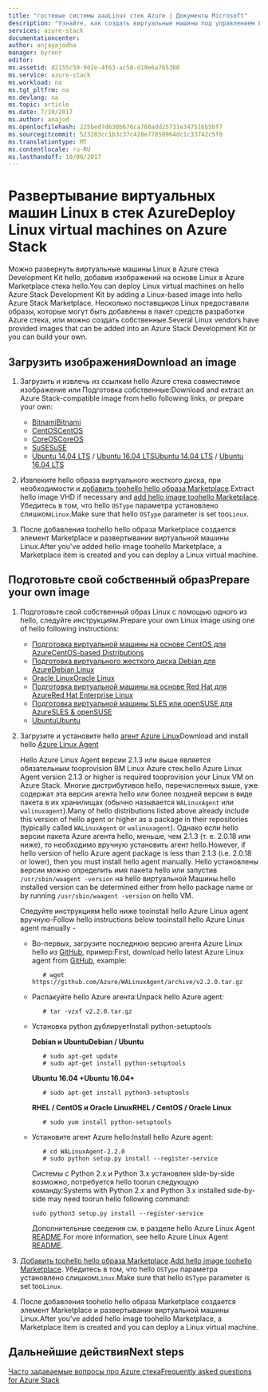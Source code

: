 ```yaml
---
title: "гостевые системы aaaLinux стек Azure | Документы Microsoft"
description: "Узнайте, как создать виртуальные машины под управлением Linux стек Azure."
services: azure-stack
documentationcenter: 
author: anjayajodha
manager: byronr
editor: 
ms.assetid: d2155c59-902e-4f63-ac58-d19e6a765380
ms.service: azure-stack
ms.workload: na
ms.tgt_pltfrm: na
ms.devlang: na
ms.topic: article
ms.date: 7/10/2017
ms.author: anajod
ms.openlocfilehash: 225bed7d630b676ca760add25731e347516b5bf7
ms.sourcegitcommit: 523283cc1b3c37c428e77850964dc1c33742c5f0
ms.translationtype: MT
ms.contentlocale: ru-RU
ms.lasthandoff: 10/06/2017
---
```

# <a name="deploy-linux-virtual-machines-on-azure-stack"></a><span data-ttu-id="6d7d1-103">Развертывание виртуальных машин Linux в стек Azure</span><span class="sxs-lookup"><span data-stu-id="6d7d1-103">Deploy Linux virtual machines on Azure Stack</span></span>
<span data-ttu-id="6d7d1-104">Можно развернуть виртуальные машины Linux в Azure стека Development Kit hello, добавив изображений на основе Linux в Azure Marketplace стека hello.</span><span class="sxs-lookup"><span data-stu-id="6d7d1-104">You can deploy Linux virtual machines on hello Azure Stack Development Kit by adding a Linux-based image into hello Azure Stack Marketplace.</span></span> <span data-ttu-id="6d7d1-105">Несколько поставщиков Linux предоставили образы, которые могут быть добавлены в пакет средств разработки Azure стека, или можно создать собственные.</span><span class="sxs-lookup"><span data-stu-id="6d7d1-105">Several Linux vendors have provided images that can be added into an Azure Stack Development Kit or you can build your own.</span></span>

## <a name="download-an-image"></a><span data-ttu-id="6d7d1-106">Загрузить изображения</span><span class="sxs-lookup"><span data-stu-id="6d7d1-106">Download an image</span></span>
1. <span data-ttu-id="6d7d1-107">Загрузить и извлечь из ссылкам hello Azure стека совместимое изображение или Подготовка собственные:</span><span class="sxs-lookup"><span data-stu-id="6d7d1-107">Download and extract an Azure Stack-compatible image from hello following links, or prepare your own:</span></span>
   
   * [<span data-ttu-id="6d7d1-108">Bitnami</span><span class="sxs-lookup"><span data-stu-id="6d7d1-108">Bitnami</span></span>](https://bitnami.com/azure-stack)
   * [<span data-ttu-id="6d7d1-109">CentOS</span><span class="sxs-lookup"><span data-stu-id="6d7d1-109">CentOS</span></span>](http://olstacks.cloudapp.net/latest/)
   * [<span data-ttu-id="6d7d1-110">CoreOS</span><span class="sxs-lookup"><span data-stu-id="6d7d1-110">CoreOS</span></span>](https://stable.release.core-os.net/amd64-usr/current/coreos_production_azure_image.vhd.bz2)
   * [<span data-ttu-id="6d7d1-111">SuSE</span><span class="sxs-lookup"><span data-stu-id="6d7d1-111">SuSE</span></span>](https://download.suse.com/Download?buildid=VCFi7y7MsFQ~)
   * <span data-ttu-id="6d7d1-112">[Ubuntu 14.04 LTS](https://partner-images.canonical.com/azure/azure_stack/) / [Ubuntu 16.04 LTS](http://cloud-images.ubuntu.com/releases/xenial/release/ubuntu-16.04-server-cloudimg-amd64-disk1.vhd.zip)</span><span class="sxs-lookup"><span data-stu-id="6d7d1-112">[Ubuntu 14.04 LTS](https://partner-images.canonical.com/azure/azure_stack/) / [Ubuntu 16.04 LTS](http://cloud-images.ubuntu.com/releases/xenial/release/ubuntu-16.04-server-cloudimg-amd64-disk1.vhd.zip)</span></span>
2. <span data-ttu-id="6d7d1-113">Извлеките hello образа виртуального жесткого диска, при необходимости и [добавить toohello hello образа Marketplace](azure-stack-add-vm-image.md).</span><span class="sxs-lookup"><span data-stu-id="6d7d1-113">Extract hello image VHD if necessary and [add hello image toohello Marketplace](azure-stack-add-vm-image.md).</span></span> <span data-ttu-id="6d7d1-114">Убедитесь в том, что hello `OSType` параметра установлено слишком`Linux`.</span><span class="sxs-lookup"><span data-stu-id="6d7d1-114">Make sure that hello `OSType` parameter is set too`Linux`.</span></span>
3. <span data-ttu-id="6d7d1-115">После добавления toohello hello образа Marketplace создается элемент Marketplace и развертывании виртуальной машины Linux.</span><span class="sxs-lookup"><span data-stu-id="6d7d1-115">After you've added hello image toohello Marketplace, a Marketplace item is created and you can deploy a Linux virtual machine.</span></span>

## <a name="prepare-your-own-image"></a><span data-ttu-id="6d7d1-116">Подготовьте свой собственный образ</span><span class="sxs-lookup"><span data-stu-id="6d7d1-116">Prepare your own image</span></span>
1. <span data-ttu-id="6d7d1-117">Подготовьте свой собственный образ Linux с помощью одного из hello, следуйте инструкциям.</span><span class="sxs-lookup"><span data-stu-id="6d7d1-117">Prepare your own Linux image using one of hello following instructions:</span></span>
   
   * [<span data-ttu-id="6d7d1-118">Подготовка виртуальной машины на основе CentOS для Azure</span><span class="sxs-lookup"><span data-stu-id="6d7d1-118">CentOS-based Distributions</span></span>](../virtual-machines/linux/create-upload-centos.md?toc=%2fazure%2fvirtual-machines%2flinux%2ftoc.json)
   * [<span data-ttu-id="6d7d1-119">Подготовка виртуального жесткого диска Debian для Azure</span><span class="sxs-lookup"><span data-stu-id="6d7d1-119">Debian Linux</span></span>](../virtual-machines/linux/debian-create-upload-vhd.md?toc=%2fazure%2fvirtual-machines%2flinux%2ftoc.json)
   * [<span data-ttu-id="6d7d1-120">Oracle Linux</span><span class="sxs-lookup"><span data-stu-id="6d7d1-120">Oracle Linux</span></span>](../virtual-machines/linux/oracle-create-upload-vhd.md?toc=%2fazure%2fvirtual-machines%2flinux%2ftoc.json)
   * [<span data-ttu-id="6d7d1-121">Подготовка виртуальной машины на основе Red Hat для Azure</span><span class="sxs-lookup"><span data-stu-id="6d7d1-121">Red Hat Enterprise Linux</span></span>](../virtual-machines/linux/redhat-create-upload-vhd.md?toc=%2fazure%2fvirtual-machines%2flinux%2ftoc.json)
   * [<span data-ttu-id="6d7d1-122">Подготовка виртуальной машины SLES или openSUSE для Azure</span><span class="sxs-lookup"><span data-stu-id="6d7d1-122">SLES & openSUSE</span></span>](../virtual-machines/linux/suse-create-upload-vhd.md?toc=%2fazure%2fvirtual-machines%2flinux%2ftoc.json)
   * [<span data-ttu-id="6d7d1-123">Ubuntu</span><span class="sxs-lookup"><span data-stu-id="6d7d1-123">Ubuntu</span></span>](../virtual-machines/linux/create-upload-ubuntu.md?toc=%2fazure%2fvirtual-machines%2flinux%2ftoc.json)
2. <span data-ttu-id="6d7d1-124">Загрузите и установите hello [агент Azure Linux](https://github.com/Azure/WALinuxAgent/)</span><span class="sxs-lookup"><span data-stu-id="6d7d1-124">Download and install hello [Azure Linux Agent](https://github.com/Azure/WALinuxAgent/)</span></span>
   
    <span data-ttu-id="6d7d1-125">Hello Azure Linux Agent версии 2.1.3 или выше является обязательным tooprovision ВМ Linux Azure стек.</span><span class="sxs-lookup"><span data-stu-id="6d7d1-125">hello Azure Linux Agent version 2.1.3 or higher is required tooprovision your Linux VM on Azure Stack.</span></span> <span data-ttu-id="6d7d1-126">Многие дистрибутивов hello, перечисленных выше, уже содержат эта версия агента hello или более поздней версии в виде пакета в их хранилищах (обычно называется `WALinuxAgent` или `walinuxagent`).</span><span class="sxs-lookup"><span data-stu-id="6d7d1-126">Many of hello distributions listed above already include this version of hello agent or higher as a package in their repositories (typically called `WALinuxAgent` or `walinuxagent`).</span></span> <span data-ttu-id="6d7d1-127">Однако если hello версии пакета Azure агента hello, меньше, чем 2.1.3 (т. е. 2.0.18 или ниже), то необходимо вручную установить агент hello.</span><span class="sxs-lookup"><span data-stu-id="6d7d1-127">However, if hello version of hello Azure agent package is less than 2.1.3 (i.e. 2.0.18 or lower), then you must install hello agent manually.</span></span> <span data-ttu-id="6d7d1-128">Hello установлены версии можно определить имя пакета hello или запустив `/usr/sbin/waagent -version` на hello виртуальной Машины.</span><span class="sxs-lookup"><span data-stu-id="6d7d1-128">hello installed version can be determined either from hello package name or by running `/usr/sbin/waagent -version` on hello VM.</span></span>
   
    <span data-ttu-id="6d7d1-129">Следуйте инструкциям hello ниже tooinstall hello Azure Linux agent вручную-</span><span class="sxs-lookup"><span data-stu-id="6d7d1-129">Follow hello instructions below tooinstall hello Azure Linux agent manually -</span></span>
   
   * <span data-ttu-id="6d7d1-130">Во-первых, загрузите последнюю версию агента Azure Linux hello из [GitHub](https://github.com/Azure/WALinuxAgent/releases), пример:</span><span class="sxs-lookup"><span data-stu-id="6d7d1-130">First, download hello latest Azure Linux agent from [GitHub](https://github.com/Azure/WALinuxAgent/releases), example:</span></span>
     
            # wget https://github.com/Azure/WALinuxAgent/archive/v2.2.0.tar.gz
   * <span data-ttu-id="6d7d1-131">Распакуйте hello Azure агента:</span><span class="sxs-lookup"><span data-stu-id="6d7d1-131">Unpack hello Azure agent:</span></span>
     
            # tar -vzxf v2.2.0.tar.gz
   * <span data-ttu-id="6d7d1-132">Установка python дублирует</span><span class="sxs-lookup"><span data-stu-id="6d7d1-132">Install python-setuptools</span></span>
     
        <span data-ttu-id="6d7d1-133">**Debian и Ubuntu**</span><span class="sxs-lookup"><span data-stu-id="6d7d1-133">**Debian / Ubuntu**</span></span>
     
            # sudo apt-get update
            # sudo apt-get install python-setuptools
     
        <span data-ttu-id="6d7d1-134">**Ubuntu 16.04 +**</span><span class="sxs-lookup"><span data-stu-id="6d7d1-134">**Ubuntu 16.04+**</span></span>
     
            # sudo apt-get install python3-setuptools
     
        <span data-ttu-id="6d7d1-135">**RHEL / CentOS и Oracle Linux**</span><span class="sxs-lookup"><span data-stu-id="6d7d1-135">**RHEL / CentOS / Oracle Linux**</span></span>
     
            # sudo yum install python-setuptools
   * <span data-ttu-id="6d7d1-136">Установите агент Azure hello:</span><span class="sxs-lookup"><span data-stu-id="6d7d1-136">Install hello Azure agent:</span></span>
     
            # cd WALinuxAgent-2.2.0
            # sudo python setup.py install --register-service
     
     <span data-ttu-id="6d7d1-137">Системы с Python 2.x и Python 3.x установлен side-by-side возможно, потребуется hello toorun следующую команду:</span><span class="sxs-lookup"><span data-stu-id="6d7d1-137">Systems with Python 2.x and Python 3.x installed side-by-side may need toorun hello following command:</span></span>
     
         sudo python3 setup.py install --register-service
     <span data-ttu-id="6d7d1-138">Дополнительные сведения см. в разделе hello Azure Linux Agent [README](https://github.com/Azure/WALinuxAgent/blob/master/README.md).</span><span class="sxs-lookup"><span data-stu-id="6d7d1-138">For more information, see hello Azure Linux Agent [README](https://github.com/Azure/WALinuxAgent/blob/master/README.md).</span></span>
3. <span data-ttu-id="6d7d1-139">[Добавить toohello hello образа Marketplace](azure-stack-add-vm-image.md).</span><span class="sxs-lookup"><span data-stu-id="6d7d1-139">[Add hello image toohello Marketplace](azure-stack-add-vm-image.md).</span></span> <span data-ttu-id="6d7d1-140">Убедитесь в том, что hello `OSType` параметра установлено слишком`Linux`.</span><span class="sxs-lookup"><span data-stu-id="6d7d1-140">Make sure that hello `OSType` parameter is set too`Linux`.</span></span>
4. <span data-ttu-id="6d7d1-141">После добавления toohello hello образа Marketplace создается элемент Marketplace и развертывании виртуальной машины Linux.</span><span class="sxs-lookup"><span data-stu-id="6d7d1-141">After you've added hello image toohello Marketplace, a Marketplace item is created and you can deploy a Linux virtual machine.</span></span>

## <a name="next-steps"></a><span data-ttu-id="6d7d1-142">Дальнейшие действия</span><span class="sxs-lookup"><span data-stu-id="6d7d1-142">Next steps</span></span>
[<span data-ttu-id="6d7d1-143">Часто задаваемые вопросы про Azure стека</span><span class="sxs-lookup"><span data-stu-id="6d7d1-143">Frequently asked questions for Azure Stack</span></span>](azure-stack-faq.md)

